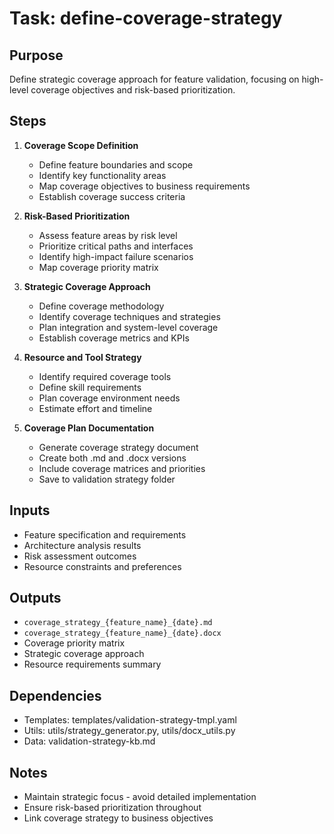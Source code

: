 # Task: define-coverage-strategy

## Purpose
Define strategic coverage approach for feature validation, focusing on high-level coverage objectives and risk-based prioritization.

## Steps
1. **Coverage Scope Definition**
   - Define feature boundaries and scope
   - Identify key functionality areas
   - Map coverage objectives to business requirements
   - Establish coverage success criteria

2. **Risk-Based Prioritization**
   - Assess feature areas by risk level
   - Prioritize critical paths and interfaces
   - Identify high-impact failure scenarios
   - Map coverage priority matrix

3. **Strategic Coverage Approach**
   - Define coverage methodology
   - Identify coverage techniques and strategies
   - Plan integration and system-level coverage
   - Establish coverage metrics and KPIs

4. **Resource and Tool Strategy**
   - Identify required coverage tools
   - Define skill requirements
   - Plan coverage environment needs
   - Estimate effort and timeline

5. **Coverage Plan Documentation**
   - Generate coverage strategy document
   - Create both .md and .docx versions
   - Include coverage matrices and priorities
   - Save to validation strategy folder

## Inputs
- Feature specification and requirements
- Architecture analysis results
- Risk assessment outcomes
- Resource constraints and preferences

## Outputs
- `coverage_strategy_{feature_name}_{date}.md`
- `coverage_strategy_{feature_name}_{date}.docx`
- Coverage priority matrix
- Strategic coverage approach
- Resource requirements summary

## Dependencies
- Templates: templates/validation-strategy-tmpl.yaml
- Utils: utils/strategy_generator.py, utils/docx_utils.py
- Data: validation-strategy-kb.md

## Notes
- Maintain strategic focus - avoid detailed implementation
- Ensure risk-based prioritization throughout
- Link coverage strategy to business objectives